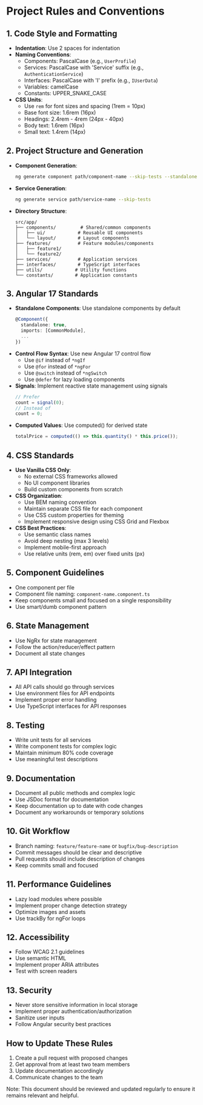 # Project Rules and Conventions

## 1. Code Style and Formatting
- **Indentation**: Use 2 spaces for indentation
- **Naming Conventions**:
  - Components: PascalCase (e.g., `UserProfile`)
  - Services: PascalCase with 'Service' suffix (e.g., `AuthenticationService`)
  - Interfaces: PascalCase with 'I' prefix (e.g., `IUserData`)
  - Variables: camelCase
  - Constants: UPPER_SNAKE_CASE
- **CSS Units**:
  - Use `rem` for font sizes and spacing (1rem = 10px)
  - Base font size: 1.6rem (16px)
  - Headings: 2.4rem - 4rem (24px - 40px)
  - Body text: 1.6rem (16px)
  - Small text: 1.4rem (14px)

## 2. Project Structure and Generation
- **Component Generation**: 
  ```bash
  ng generate component path/component-name --skip-tests --standalone
  ```
- **Service Generation**: 
  ```bash
  ng generate service path/service-name --skip-tests
  ```
- **Directory Structure**:
  ```
  src/app/
  ├── components/         # Shared/common components
  │   ├── ui/            # Reusable UI components
  │   └── layout/        # Layout components
  ├── features/          # Feature modules/components
  │   ├── feature1/
  │   └── feature2/
  ├── services/          # Application services
  ├── interfaces/        # TypeScript interfaces
  ├── utils/            # Utility functions
  └── constants/        # Application constants
  ```

## 3. Angular 17 Standards
- **Standalone Components**: Use standalone components by default
  ```typescript
  @Component({
    standalone: true,
    imports: [CommonModule],
    ...
  })
  ```
- **Control Flow Syntax**: Use new Angular 17 control flow
  - Use `@if` instead of `*ngIf`
  - Use `@for` instead of `*ngFor`
  - Use `@switch` instead of `*ngSwitch`
  - Use `@defer` for lazy loading components
- **Signals**: Implement reactive state management using signals
  ```typescript
  // Prefer
  count = signal(0);
  // Instead of
  count = 0;
  ```
- **Computed Values**: Use computed() for derived state
  ```typescript
  totalPrice = computed(() => this.quantity() * this.price());
  ```

## 4. CSS Standards
- **Use Vanilla CSS Only**: 
  - No external CSS frameworks allowed
  - No UI component libraries
  - Build custom components from scratch
- **CSS Organization**:
  - Use BEM naming convention
  - Maintain separate CSS file for each component
  - Use CSS custom properties for theming
  - Implement responsive design using CSS Grid and Flexbox
- **CSS Best Practices**:
  - Use semantic class names
  - Avoid deep nesting (max 3 levels)
  - Implement mobile-first approach
  - Use relative units (rem, em) over fixed units (px)

## 5. Component Guidelines
- One component per file
- Component file naming: `component-name.component.ts`
- Keep components small and focused on a single responsibility
- Use smart/dumb component pattern

## 6. State Management
- Use NgRx for state management
- Follow the action/reducer/effect pattern
- Document all state changes

## 7. API Integration
- All API calls should go through services
- Use environment files for API endpoints
- Implement proper error handling
- Use TypeScript interfaces for API responses

## 8. Testing
- Write unit tests for all services
- Write component tests for complex logic
- Maintain minimum 80% code coverage
- Use meaningful test descriptions

## 9. Documentation
- Document all public methods and complex logic
- Use JSDoc format for documentation
- Keep documentation up to date with code changes
- Document any workarounds or temporary solutions

## 10. Git Workflow
- Branch naming: `feature/feature-name` or `bugfix/bug-description`
- Commit messages should be clear and descriptive
- Pull requests should include description of changes
- Keep commits small and focused

## 11. Performance Guidelines
- Lazy load modules where possible
- Implement proper change detection strategy
- Optimize images and assets
- Use trackBy for ngFor loops

## 12. Accessibility
- Follow WCAG 2.1 guidelines
- Use semantic HTML
- Implement proper ARIA attributes
- Test with screen readers

## 13. Security
- Never store sensitive information in local storage
- Implement proper authentication/authorization
- Sanitize user inputs
- Follow Angular security best practices

## How to Update These Rules
1. Create a pull request with proposed changes
2. Get approval from at least two team members
3. Update documentation accordingly
4. Communicate changes to the team

Note: This document should be reviewed and updated regularly to ensure it remains relevant and helpful.
